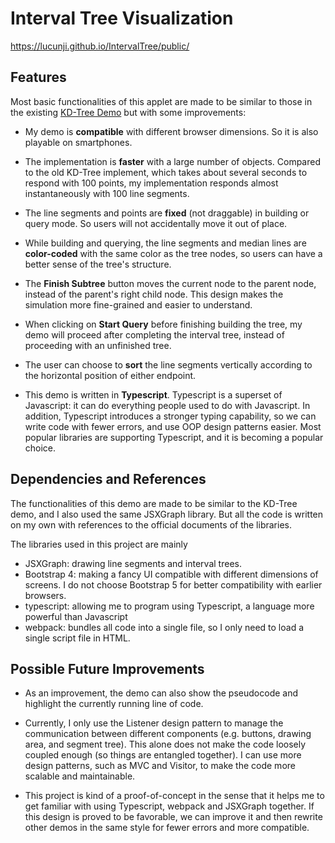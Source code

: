 # Interval Tree Visualization

https://lucunji.github.io/IntervalTree/public/

## Features

Most basic functionalities of this applet are made to be similar to those in the existing [KD-Tree Demo](https://students.engineering.wustl.edu/comp_geo_algorithms/KD-Tree/kd.html)
but with some improvements:

- My demo is **compatible** with different browser dimensions. So it is also playable on smartphones.

- The implementation is **faster** with a large number of objects.
Compared to the old KD-Tree implement, which takes about several seconds to respond with 100 points,
my implementation responds almost instantaneously with 100 line segments.

- The line segments and points are **fixed** (not draggable) in building or query mode.
So users will not accidentally move it out of place.

- While building and querying, the line segments and median lines are **color-coded** with the same color as the tree nodes,
so users can have a better sense of the tree's structure.

- The **Finish Subtree** button moves the current node to the parent node, instead of the parent's right child node.
This design makes the simulation more fine-grained and easier to understand.

- When clicking on **Start Query** before finishing building the tree,
my demo will proceed after completing the interval tree,
instead of proceeding with an unfinished tree.

- The user can choose to **sort** the line segments vertically according to the horizontal position of either endpoint.

- This demo is written in **Typescript**.
Typescript is a superset of Javascript: it can do everything people used to do with Javascript.
In addition, Typescript introduces a stronger typing capability, so we can write code with fewer errors,
and use OOP design patterns easier.
Most popular libraries are supporting Typescript, and it is becoming a popular choice.

## Dependencies and References

The functionalities of this demo are made to be similar to the KD-Tree demo,
and I also used the same JSXGraph library.
But all the code is written on my own with references to the official documents of the libraries.

The libraries used in this project are mainly

- JSXGraph: drawing line segments and interval trees.
- Bootstrap 4: making a fancy UI compatible with different dimensions of screens.
I do not choose Bootstrap 5 for better compatibility with earlier browsers.
- typescript: allowing me to program using Typescript, a language more powerful than Javascript
- webpack: bundles all code into a single file, so I only need to load a single script file in HTML.

## Possible Future Improvements

- As an improvement, the demo can also show the pseudocode and highlight the currently running line of code.

- Currently, I only use the Listener design pattern to manage the communication between different components (e.g. buttons, drawing area, and segment tree).
This alone does not make the code loosely coupled enough (so things are entangled together).
I can use more design patterns, such as MVC and Visitor, to make the code more scalable and maintainable.

- This project is kind of a proof-of-concept in the sense that it helps me to get familiar with using Typescript, webpack and JSXGraph together.
If this design is proved to be favorable, we can improve it and then rewrite other demos in the same style for fewer errors and more compatible.
